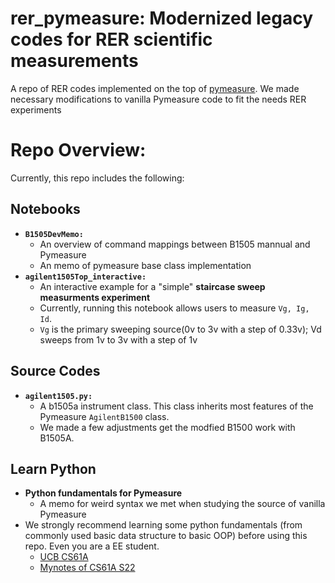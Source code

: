 # rer_pymeasure: Modernized legacy codes for RER scientific measurements 
A repo of RER codes implemented on the top of [pymeasure](https://pymeasure.readthedocs.io/en/latest/). We made necessary modifications to vanilla Pymeasure code to fit the needs RER experiments
# Repo Overview:
Currently, this repo includes the following:
## Notebooks
* **```B1505DevMemo:```** 
  * An overview of command mappings between B1505 mannual and Pymeasure
  * An memo of pymeasure base class implementation
* **```agilent1505Top_interactive:```**
  * An interactive example for a "simple" **staircase sweep measurments experiment**
  * Currently, running this notebook allows users to measure ```Vg, Ig, Id```. 
   * ```Vg``` is the primary sweeping source(0v to 3v with a step of 0.33v); Vd sweeps from 1v to 3v with a step of 1v
## Source Codes
* **```agilent1505.py:```**
  * A b1505a instrument class. This class inherits most features of the Pymeasure ```AgilentB1500``` class.
  * We made a few adjustments get the modfied B1500 work with B1505A.
## Learn Python
* **Python fundamentals for Pymeasure**
  * A memo for weird syntax we met when studying the source of vanilla Pymeasure
* We strongly recommend learning some python fundamentals (from commonly used basic data structure to basic OOP) before using this repo. Even you are a EE student.
  * [UCB CS61A](https://cs61a.org/)
  * [Mynotes of CS61A S22](https://github.com/dashazhangdake/my_cs61a)
